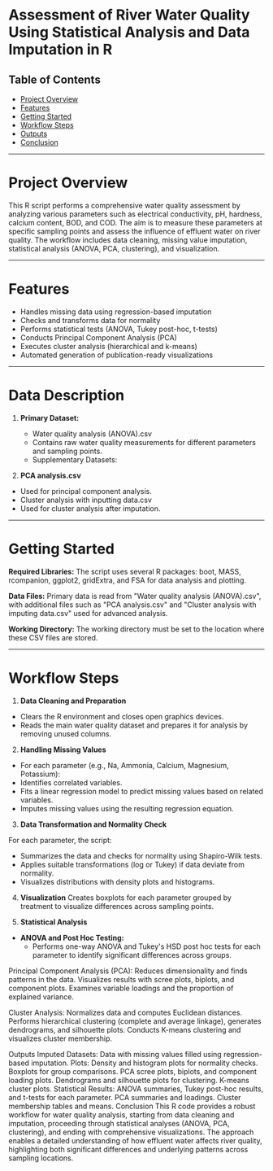 # Assessment of River Water Quality Using Statistical Analysis and Data Imputation in R

## Table of Contents

- [Project Overview](#project-overview)
- [Features](#features)
- [Getting Started](#getting-started)
- [Workflow Steps](#workflow-steps)
- [Outputs](#outputs)
- [Conclusion](#conclusion)

---

# Project Overview
This R script performs a comprehensive water quality assessment by analyzing various parameters such as electrical conductivity, pH, hardness, calcium content, BOD, and COD. The aim is to measure these parameters at specific sampling points and assess the influence of effluent water on river quality. The workflow includes data cleaning, missing value imputation, statistical analysis (ANOVA, PCA, clustering), and visualization.

---

# Features
- Handles missing data using regression-based imputation
- Checks and transforms data for normality
- Performs statistical tests (ANOVA, Tukey post-hoc, t-tests)
- Conducts Principal Component Analysis (PCA)
- Executes cluster analysis (hierarchical and k-means)
- Automated generation of publication-ready visualizations

---

# Data Description

1. **Primary Dataset:**

   - Water quality analysis (ANOVA).csv
   - Contains raw water quality measurements for different parameters and sampling points.
   - Supplementary Datasets:

2. **PCA analysis.csv**

- Used for principal component analysis.
- Cluster analysis with inputting data.csv
- Used for cluster analysis after imputation.

---

# Getting Started

**Required Libraries:**
The script uses several R packages: boot, MASS, rcompanion, ggplot2, gridExtra, and FSA for data analysis and plotting.

**Data Files:**
Primary data is read from "Water quality analysis (ANOVA).csv", with additional files such as "PCA analysis.csv" and "Cluster analysis with imputing data.csv" used for advanced analysis.

**Working Directory:**
The working directory must be set to the location where these CSV files are stored.

---

# Workflow Steps

1. **Data Cleaning and Preparation**
- Clears the R environment and closes open graphics devices.
- Reads the main water quality dataset and prepares it for analysis by removing unused columns.

2. **Handling Missing Values**
- For each parameter (e.g., Na, Ammonia, Calcium, Magnesium, Potassium):
- Identifies correlated variables.
- Fits a linear regression model to predict missing values based on related variables.
- Imputes missing values using the resulting regression equation.

3. **Data Transformation and Normality Check**

For each parameter, the script:
- Summarizes the data and checks for normality using Shapiro-Wilk tests.
- Applies suitable transformations (log or Tukey) if data deviate from normality.
- Visualizes distributions with density plots and histograms.

4. **Visualization**
Creates boxplots for each parameter grouped by treatment to visualize differences across sampling points.

5. **Statistical Analysis**

- **ANOVA and Post Hoc Testing:**
  - Performs one-way ANOVA and Tukey's HSD post hoc tests for each parameter to identify significant differences across groups.

Principal Component Analysis (PCA):
Reduces dimensionality and finds patterns in the data.
Visualizes results with scree plots, biplots, and component plots.
Examines variable loadings and the proportion of explained variance.

Cluster Analysis:
Normalizes data and computes Euclidean distances.
Performs hierarchical clustering (complete and average linkage), generates dendrograms, and silhouette plots.
Conducts K-means clustering and visualizes cluster membership.

Outputs
Imputed Datasets:
Data with missing values filled using regression-based imputation.
Plots:
Density and histogram plots for normality checks.
Boxplots for group comparisons.
PCA scree plots, biplots, and component loading plots.
Dendrograms and silhouette plots for clustering.
K-means cluster plots.
Statistical Results:
ANOVA summaries, Tukey post-hoc results, and t-tests for each parameter.
PCA summaries and loadings.
Cluster membership tables and means.
Conclusion
This R code provides a robust workflow for water quality analysis, starting from data cleaning and imputation, proceeding through statistical analyses (ANOVA, PCA, clustering), and ending with comprehensive visualizations. The approach enables a detailed understanding of how effluent water affects river quality, highlighting both significant differences and underlying patterns across sampling locations.

